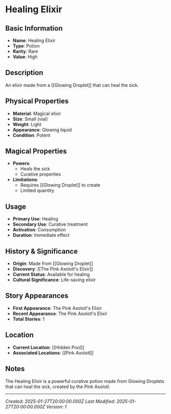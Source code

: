 # Healing Elixir

## Basic Information
- **Name**: Healing Elixir
- **Type**: Potion
- **Rarity**: Rare
- **Value**: High

## Description
An elixir made from a [[Glowing Droplet]] that can heal the sick.

## Physical Properties
- **Material**: Magical elixir
- **Size**: Small (vial)
- **Weight**: Light
- **Appearance**: Glowing liquid
- **Condition**: Potent

## Magical Properties
- **Powers**: 
  - Heals the sick
  - Curative properties
- **Limitations**: 
  - Requires [[Glowing Droplet]] to create
  - Limited quantity

## Usage
- **Primary Use**: Healing
- **Secondary Use**: Curative treatment
- **Activation**: Consumption
- **Duration**: Immediate effect

## History & Significance
- **Origin**: Made from [[Glowing Droplet]]
- **Discovery**: [[The Pink Axolotl's Elixir]]
- **Current Status**: Available for healing
- **Cultural Significance**: Life-saving elixir

## Story Appearances
- **First Appearance**: The Pink Axolotl's Elixir
- **Recent Appearance**: The Pink Axolotl's Elixir
- **Total Stories**: 1

## Location
- **Current Location**: [[Hidden Pool]]
- **Associated Locations**: [[Pink Axolotl]]

## Notes
The Healing Elixir is a powerful curative potion made from Glowing Droplets that can heal the sick, created by the Pink Axolotl.

---
*Created: 2025-01-27T20:00:00.000Z*
*Last Modified: 2025-01-27T20:00:00.000Z*
*Version: 1*
